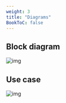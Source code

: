 ```yaml
---
weight: 3
title: "Diagrams"
BookToC: false
---
```


## Block diagram
![img](/images/ESP_boards_Architecture.svg)

## Use case
![img](/images/Battery_Protection_IC_use_case.svg)
